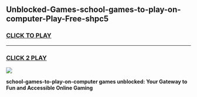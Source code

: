 
## Unblocked-Games-school-games-to-play-on-computer-Play-Free-shpc5
<h3>
<a href="https://premium76.site?title=school-games-to-play-on-computer&ref=17A">CLICK TO PLAY</a></h3>
<hr>

<h3>
<a href="https://premium76.site?title=school-games-to-play-on-computer&ref=17A">CLICK 2 PLAY</a>
  
</h3>

<a href="https://premium76.site?title=school-games-to-play-on-computer&ref=17A"><img src="https://clearcache.store/games.png"></a>


**school-games-to-play-on-computer games unblocked: Your Gateway to Fun and Accessible Online Gaming**
